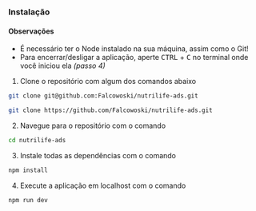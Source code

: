 ### Instalação

#### Observações

 - É necessário ter o Node instalado na sua máquina, assim como o Git!
 - Para encerrar/desligar a aplicação, aperte <kbd>CTRL</kbd> + <kbd>C</kbd> no terminal onde você iniciou ela *(passo 4)*

1. Clone o repositório com algum dos comandos abaixo

```sh
git clone git@github.com:Falcowoski/nutrilife-ads.git
```

```sh
git clone https://github.com/Falcowoski/nutrilife-ads.git
```

2. Navegue para o repositório com o comando 
```sh
cd nutrilife-ads
```

3. Instale todas as dependências com o comando
```sh
npm install
```

4. Execute a aplicação em localhost com o comando
```sh
npm run dev
```
